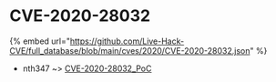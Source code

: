 # CVE-2020-28032
{% embed url="https://github.com/Live-Hack-CVE/full_database/blob/main/cves/2020/CVE-2020-28032.json" %}

* nth347 ~> [CVE-2020-28032_PoC](https://www.alice-snow.ru/2020/database/cve-2020-28032/cve-2020-28032_poc-nth347)